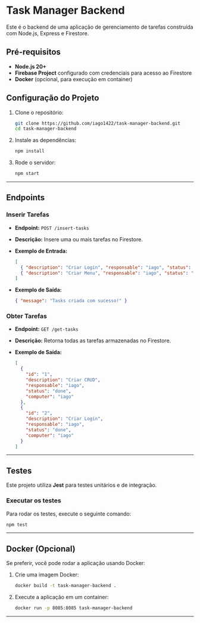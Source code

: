 # Task Manager Backend

Este é o backend de uma aplicação de gerenciamento de tarefas construída com Node.js, Express e Firestore.

## Pré-requisitos

- **Node.js 20+**
- **Firebase Project** configurado com credenciais para acesso ao Firestore
- **Docker** (opcional, para execução em container)

## Configuração do Projeto

1. Clone o repositório:

   ```bash
   git clone https://github.com/iago1422/task-manager-backend.git
   cd task-manager-backend
   ```

2. Instale as dependências:

   ```bash
   npm install
   ```

3. Rode o servidor:

   ```bash
   npm start
   ```

---

## Endpoints

### Inserir Tarefas

- **Endpoint:** `POST /insert-tasks`
- **Descrição:** Insere uma ou mais tarefas no Firestore.
- **Exemplo de Entrada:**

  ```json
  [
    { "description": "Criar Login", "responsable": "iago", "status": "done" },
    { "description": "Criar Menu", "responsable": "iago", "status": "doing" }
  ]
  ```

- **Exemplo de Saída:**

  ```json
  { "message": "Tasks criada com sucesso!" }
  ```

### Obter Tarefas

- **Endpoint:** `GET /get-tasks`
- **Descrição:** Retorna todas as tarefas armazenadas no Firestore.
- **Exemplo de Saída:**

  ```json
  [
    {
      "id": "1",
      "description": "Criar CRUD",
      "responsable": "iago",
      "status": "done",
      "computer": "iago"
    },
    {
      "id": "2",
      "description": "Criar Login",
      "responsable": "iago",
      "status": "done",
      "computer": "iago"
    }
  ]
  ```

---

## Testes

Este projeto utiliza **Jest** para testes unitários e de integração.

### Executar os testes

Para rodar os testes, execute o seguinte comando:

```bash
npm test
```

---

## Docker (Opcional)

Se preferir, você pode rodar a aplicação usando Docker:

1. Crie uma imagem Docker:

   ```bash
   docker build -t task-manager-backend .
   ```

2. Execute a aplicação em um container:

   ```bash
   docker run -p 8085:8085 task-manager-backend
   ```

---
